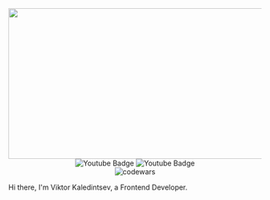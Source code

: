 <div id="header" align="center">
   <img src="https://mir-s3-cdn-cf.behance.net/project_modules/max_1200/4ff07986208593.5d9a654e92f36.gif" width="900" height="300/>
</div>

<div id="badges">
  <img src="https://img.shields.io/badge/Telegram-white?style=for-the-badge&logo=youtube&logoColor=black" alt="Youtube Badge"/>
  <img src="https://img.shields.io/badge/YouTube-red?style=for-the-badge&logo=youtube&logoColor=white" alt="Youtube Badge"/>  
</div>
<div id="codewars" align="center">
<img src="https://www.codewars.com/users/Zit8/badges/micro" alt="codewars"/>
</div>

Hi there, I'm Viktor Kaledintsev, a Frontend Developer.




